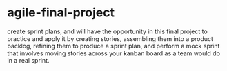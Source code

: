 # agile-final-project
create sprint plans, and will have the opportunity in this final project to practice and apply it by creating stories, assembling them into a product backlog, refining them to produce a sprint plan, and perform a mock sprint that involves moving stories across your kanban board as a team would do in a real sprint.
